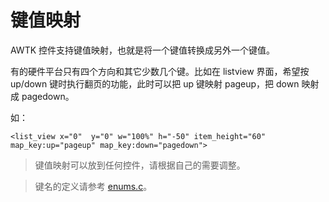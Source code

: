 # 键值映射

AWTK 控件支持键值映射，也就是将一个键值转换成另外一个键值。

有的硬件平台只有四个方向和其它少数几个键。比如在 listview 界面，希望按 up/down 键时执行翻页的功能，此时可以把 up 键映射 pageup，把 down 映射成 pagedown。

如：

```
<list_view x="0"  y="0" w="100%" h="-50" item_height="60" map_key:up="pageup" map_key:down="pagedown">
```

> 键值映射可以放到任何控件，请根据自己的需要调整。

> 键名的定义请参考 [enums.c](https://github.com/zlgopen/awtk/blob/master/src/base/enums.c#L99)。
